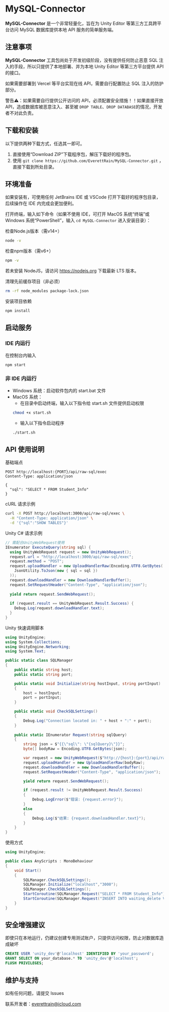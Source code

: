 # MySQL-Connector
**MySQL-Connector** 是一个非常轻量化，旨在为 Unity Editor 等第三方工具跨平台访问 MySQL 数据库提供本地 API 服务的简单服务端。

## 注意事项
**MySQL-Connector** 工具包尚处于开发初级阶段，没有提供任何防止恶意 SQL 注入的手段，所以只提供了本地部署、并为本地 Unity Editor 等第三方平台提供 API 的接口。

如果需要部署到 Vercel 等平台实现在线 API，需要自行配置防止 SQL 注入的防护部分。

警告⚠️：如果需要自行提供公开访问的 API，必须配置安全措施！！如果直接开放 API，造成数据库被恶意注入、甚至被 `DROP TABLE`、`DROP DATABASE`的情况，开发者不对此负责。

## 下载和安装
以下提供两种下载方式，任选其一即可。
1. 直接使用“Download ZIP”下载程序包，解压下载好的程序包。
2. 使用 `git clone https://github.com/EverettRain/MySQL-Connector.git` ，直接下载到所处目录。

## 环境准备
如果安装有，可使用任何 JetBrains IDE 或 VSCode 打开下载好的程序包目录，后续操作在 IDE 内完成会更加便利。

打开终端，输入如下命令（如果不使用 IDE，可打开 MacOS 系统“终端”或 Windows 系统“PowerShell”，输入 `cd MySQL-Connector` 进入安装目录）：

检查Node.js版本（需v14+）
```bash
node -v 
```
检查npm版本（需v6+）
```bash
npm -v
```
若未安装 NodeJS，请访问 https://nodejs.org 下载最新 LTS 版本。

清理先前缓存项目（非必须）
```bash
rm -rf node_modules package-lock.json
```
安装项目依赖
```bash
npm install
```

## 启动服务
### IDE 内运行
在控制台内输入
```bash
npm start
```

### 非 IDE 内运行
- Windows 系统：启动软件包内的 start.bat 文件
- MacOS 系统：
    - 在目录中启动终端，输入以下指令给 start.sh 文件提供启动权限
  ```bash
  chmod +x start.sh
  ```
    - 输入以下指令启动程序
  ```bash
  ./start.sh
  ```
## API 使用说明
基础端点
```http request
POST http://localhost:{PORT}/api/raw-sql/exec
Content-Type: application/json

{
  "sql": "SELECT * FROM Student_Info"
}
```
cURL 请求示例
```bash
curl -X POST http://localhost:3000/api/raw-sql/exec \
  -H "Content-Type: application/json" \
  -d '{"sql":"SHOW TABLES"}'
```
Unity C# 请求示例
```csharp
// 需配合UnityWebRequest使用
IEnumerator ExecuteQuery(string sql) {
  using UnityWebRequest request = new UnityWebRequest();
  request.url = "http://localhost:3000/api/raw-sql/exec";
  request.method = "POST";
  request.uploadHandler = new UploadHandlerRaw(Encoding.UTF8.GetBytes(
    JsonUtility.ToJson(new { sql = sql })
  ));
  request.downloadHandler = new DownloadHandlerBuffer();
  request.SetRequestHeader("Content-Type", "application/json");
  
  yield return request.SendWebRequest();
  
  if (request.result == UnityWebRequest.Result.Success) {
    Debug.Log(request.downloadHandler.text);
  }
}
```
Unity 快速调用脚本
```csharp
using UnityEngine;
using System.Collections;
using UnityEngine.Networking;
using System.Text;

public static class SQLManager
{
    public static string host;
    public static string port;

    public static void Initialize(string hostInput, string portInput)
    {
        host = hostInput;
        port = portInput;
    }

    public static void CheckSQLSettings()
    {
        Debug.Log("Connection located in: " + host + ":" + port);
    }
    
    public static IEnumerator Request(string sqlQuery) 
    {
        string json = $"{{\"sql\": \"{sqlQuery}\"}}";
        byte[] bodyRaw = Encoding.UTF8.GetBytes(json);

        var request = new UnityWebRequest($"http://{host}:{port}/api/raw-sql/exec", "POST");
        request.uploadHandler = new UploadHandlerRaw(bodyRaw);
        request.downloadHandler = new DownloadHandlerBuffer();
        request.SetRequestHeader("Content-Type", "application/json");

        yield return request.SendWebRequest();

        if (request.result != UnityWebRequest.Result.Success) 
        {
            Debug.LogError($"错误: {request.error}");
        } 
        else 
        {
            Debug.Log($"结果: {request.downloadHandler.text}");
        }
    }
}
```
使用方式
```csharp
using UnityEngine;

public class AnyScripts : MonoBehaviour
{
    void Start()
    {
        SQLManager.CheckSQLSettings();
        SQLManager.Initialize("localhost","3000");
        SQLManager.CheckSQLSettings();
        StartCoroutine(SQLManager.Request("SELECT * FROM Student_Info"));
        StartCoroutine(SQLManager.Request("INSERT INTO waiting_delete VALUES (DEFAULT, 'Hyper')"));
    }
}
```
## 安全增强建议
即使只在本地运行，仍建议创建专用测试账户，只提供访问权限，防止对数据库造成破坏
```sql
CREATE USER 'unity_dev'@'localhost' IDENTIFIED BY 'your_password';
GRANT SELECT ON your_database.* TO 'unity_dev'@'localhost';
FLUSH PRIVILEGES;
```

## 维护与支持
如有任何问题，请提交 Issues

联系开发者：everettrain@icloud.com
